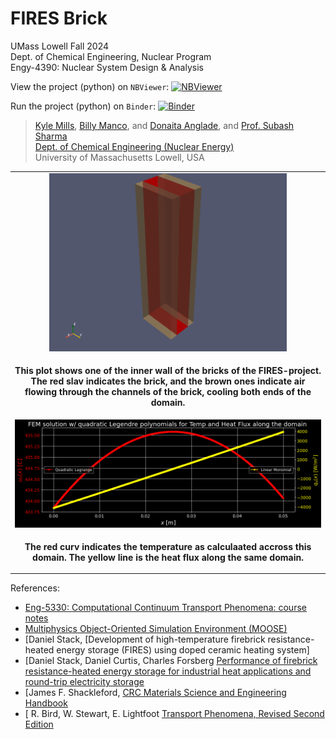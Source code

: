 # FIRES Brick

UMass Lowell Fall 2024 <br>
Dept. of Chemical Engineering, Nuclear Program <br>
Engy-4390: Nuclear System Design & Analysis  

View the project (python) on `NBViewer`: [![NBViewer](https://raw.githubusercontent.com/jupyter/design/master/logos/Badges/nbviewer_badge.svg)](https://nbviewer.org/github/dpploy/engy-4390/blob/main/projects/2024/fires-brick)

Run the project (python) on `Binder`: [![Binder](https://mybinder.org/badge_logo.svg)](https://mybinder.org/v2/gh/dpploy/engy-4390/HEAD?filepath=projects%2F2024%2Ffires-brick%2Freport.ipynb)

 >[Kyle Mills](https://github.com/KMills245), [Billy Manco](https://github.com/Bmanco), and [Donaita Anglade](https://github.com/Donaita), and [Prof. Subash Sharma](https://github.com/SubashSharma1008) <br>
 >[Dept. of Chemical Engineering (Nuclear Energy)](https://www.uml.edu/Engineering/Chemical/) <br>
 >University of Massachusetts Lowell, USA <br>

|  |
|:---:|
| <img width="380" src="pics/domain.png" title="Domain"> |
| <p style="text-align:center;"><b>This plot shows one of the inner wall of the bricks of the FIRES-project. The red slav indicates the brick, and the brown ones indicate air flowing through the channels of the brick, cooling both ends of the domain.  </b></p> |
|<img width="600" src="pics/results.png" title="Domain"> |
| <p style="text-align:center;"><b>The red curv indicates the temperature as calculaated accross this domain. The yellow line is the heat flux along the same domain.</b></p> |

References:

 + [Eng-5330: Computational Continuum Transport Phenomena: course notes](https://github.com/dpploy/engy-5330)
 + [Multiphysics Object-Oriented Simulation Environment (MOOSE)](https://mooseframework.inl.gov/)
 + [Daniel Stack, [Development of high-temperature firebrick resistance-heated energy storage (FIRES) using doped ceramic heating system]
 + [Daniel Stack, Daniel Curtis, Charles Forsberg [Performance of firebrick resistance-heated energy storage for industrial heat applications and round-trip electricity storage]()
 + [James F. Shackleford, [CRC Materials Science and Engineering Handbook]()
 + [ R. Bird, W. Stewart, E. Lightfoot [Transport Phenomena, Revised Second Edition]()
